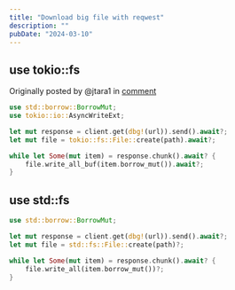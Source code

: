 ```yaml
---
title: "Download big file with reqwest"
description: ""
pubDate: "2024-03-10"
---
```


## use tokio::fs
Originally posted by @jtara1 in [comment](https://github.com/seanmonstar/reqwest/issues/1266#issuecomment-1106187437_)
```rust
use std::borrow::BorrowMut;
use tokio::io::AsyncWriteExt;

let mut response = client.get(dbg!(url)).send().await?;
let mut file = tokio::fs::File::create(path).await?;

while let Some(mut item) = response.chunk().await? {
    file.write_all_buf(item.borrow_mut()).await?;
}
```
## use std::fs
```rust
use std::borrow::BorrowMut;

let mut response = client.get(dbg!(url)).send().await?;
let mut file = std::fs::File::create(path)?;

while let Some(mut item) = response.chunk().await? {
    file.write_all(item.borrow_mut())?;
}
```